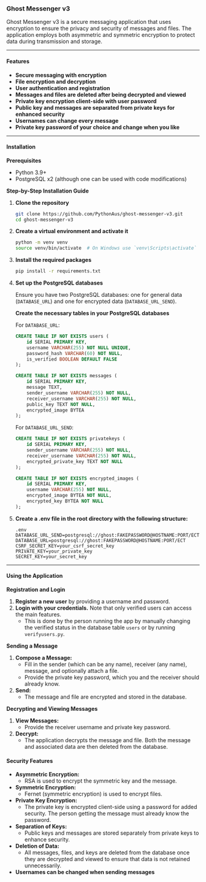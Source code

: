 ### Ghost Messenger v3

Ghost Messenger v3 is a secure messaging application that uses encryption to ensure the privacy and security of messages and files. The application employs both asymmetric and symmetric encryption to protect data during transmission and storage.

---

#### Features
- **Secure messaging with encryption**
- **File encryption and decryption**
- **User authentication and registration**
- **Messages and files are deleted after being decrypted and viewed**
- **Private key encryption client-side with user password**
- **Public key and messages are separated from private keys for enhanced security**
- **Usernames can change every message**
- **Private key password of your choice and change when you like**

---

#### Installation

**Prerequisites**
- Python 3.9+
- PostgreSQL x2 (although one can be used with code modifications)

**Step-by-Step Installation Guide**

1. **Clone the repository**

   ```sh
   git clone https://github.com/PythonAus/ghost-messenger-v3.git
   cd ghost-messenger-v3
   ```

2. **Create a virtual environment and activate it**

   ```sh
   python -m venv venv
   source venv/bin/activate  # On Windows use `venv\Scripts\activate`
   ```

3. **Install the required packages**

   ```sh
   pip install -r requirements.txt
   ```

4. **Set up the PostgreSQL databases**

   Ensure you have two PostgreSQL databases: one for general data (`DATABASE_URL`) and one for encrypted data (`DATABASE_URL_SEND`).

   **Create the necessary tables in your PostgreSQL databases**

   For `DATABASE_URL`:

   ```sql
   CREATE TABLE IF NOT EXISTS users (
       id SERIAL PRIMARY KEY,
       username VARCHAR(255) NOT NULL UNIQUE,
       password_hash VARCHAR(60) NOT NULL,
       is_verified BOOLEAN DEFAULT FALSE
   );

   CREATE TABLE IF NOT EXISTS messages (
       id SERIAL PRIMARY KEY,
       message TEXT,
       sender_username VARCHAR(255) NOT NULL,
       receiver_username VARCHAR(255) NOT NULL,
       public_key TEXT NOT NULL,
       encrypted_image BYTEA
   );
   ```

   For `DATABASE_URL_SEND`:

   ```sql
   CREATE TABLE IF NOT EXISTS privatekeys (
       id SERIAL PRIMARY KEY,
       sender_username VARCHAR(255) NOT NULL,
       receiver_username VARCHAR(255) NOT NULL,
       encrypted_private_key TEXT NOT NULL
   );

   CREATE TABLE IF NOT EXISTS encrypted_images (
       id SERIAL PRIMARY KEY,
       username VARCHAR(255) NOT NULL,
       encrypted_image BYTEA NOT NULL,
       encrypted_key BYTEA NOT NULL
   );
   ```

5. **Create a .env file in the root directory with the following structure:**

   ```
   .env
   DATABASE_URL_SEND=postgresql://ghost:FAKEPASSWORD@HOSTNAME:PORT/ECT
   DATABASE_URL=postgresql://ghost:FAKEPASSWORD@HOSTNAME:PORT/ECT
   CSRF_SECRET_KEY=your_csrf_secret_key
   PRIVATE_KEY=your_private_key
   SECRET_KEY=your_secret_key
   ```

---

#### Using the Application

**Registration and Login**

1. **Register a new user** by providing a username and password.
2. **Login with your credentials.** Note that only verified users can access the main features. 
   - This is done by the person running the app by manually changing the verified status in the database table `users` or by running `verifyusers.py`.

**Sending a Message**

1. **Compose a Message:**
   - Fill in the sender (which can be any name), receiver (any name), message, and optionally attach a file. 
   - Provide the private key password, which you and the receiver should already know.
2. **Send:**
   - The message and file are encrypted and stored in the database.

**Decrypting and Viewing Messages**

1. **View Messages:**
   - Provide the receiver username and private key password.
2. **Decrypt:**
   - The application decrypts the message and file. Both the message and associated data are then deleted from the database.



#### Security Features

- **Asymmetric Encryption:**
  - RSA is used to encrypt the symmetric key and the message.
- **Symmetric Encryption:**
  - Fernet (symmetric encryption) is used to encrypt files.
- **Private Key Encryption:**
  - The private key is encrypted client-side using a password for added security. The person getting the message must already know the password.
- **Separation of Keys:**
  - Public keys and messages are stored separately from private keys to enhance security.
- **Deletion of Data:**
  - All messages, files, and keys are deleted from the database once they are decrypted and viewed to ensure that data is not retained unnecessarily.
- **Usernames can be changed when sending messages**
